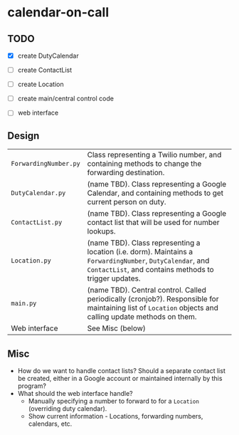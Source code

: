 calendar-on-call
================


TODO
-------
- [x] create DutyCalendar
- [ ] create ContactList
- [ ] create Location
- [ ] create main/central control code
- [ ] web interface



Design
-------

|                      |                              |  
| -------------------- |------------------------------|
| `ForwardingNumber.py`| Class representing a Twilio number, and containing methods to change the forwarding destination. |
| `DutyCalendar.py`    | (name TBD). Class representing a Google Calendar, and containing methods to get current person on duty.|
| `ContactList.py`     | (name TBD). Class representing a Google contact list that will be used for number lookups.|
| `Location.py`        | (name TBD). Class representing a location (i.e. dorm). Maintains a `ForwardingNumber`, `DutyCalendar`, and `ContactList`, and contains methods to trigger updates.| 
| `main.py`            | (name TBD). Central control. Called periodically (cronjob?). Responsible for maintaining list of `Location` objects and calling update methods on them.|
| Web interface        | See Misc (below)|


Misc
-------
* How do we want to handle contact lists? Should a separate contact list be created, either in a Google account or maintained internally by this program?
* What should the web interface handle? 
  * Manually specifying a number to forward to for a `Location` (overriding duty calendar).
  * Show current information - Locations, forwarding numbers, calendars, etc.
